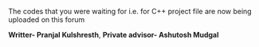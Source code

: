 The codes that you were waiting for i.e. for C++ project file 
are now being uploaded on this forum 

**Writter- Pranjal Kulshresth**,
**Private advisor- Ashutosh Mudgal**
